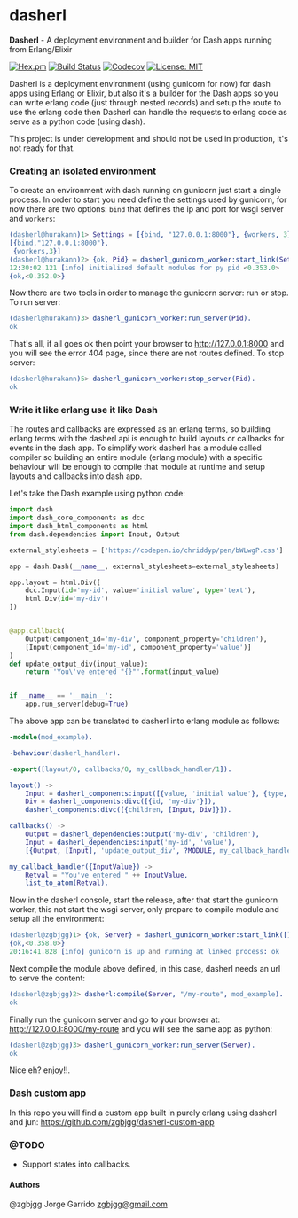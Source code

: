 # dasherl

**Dasherl** - A deployment environment and builder for Dash apps running from Erlang/Elixir

[![Hex.pm](https://img.shields.io/hexpm/v/dasherl.svg)](https://hex.pm/packages/dasherl)
[![Build Status](https://travis-ci.org/zgbjgg/dasherl.svg?branch=master)](https://travis-ci.org/zgbjgg/dasherl)
[![Codecov](https://img.shields.io/codecov/c/github/zgbjgg/dasherl.svg)](https://codecov.io/gh/zgbjgg/dasherl)
[![License: MIT](https://img.shields.io/github/license/zgbjgg/dasherl.svg)](https://raw.githubusercontent.com/zgbjgg/dasherl/master/LICENSE)

Dasherl is a deployment environment (using gunicorn for now) for dash apps using Erlang or Elixir, but also it's a builder for the Dash apps so you can write erlang code (just through nested records) and setup the route to use the erlang code then Dasherl can handle the requests to erlang code as serve as a python code (using dash).

This project is under development and should not be used in production, it's not ready for that.

### Creating an isolated environment

To create an environment with dash running on gunicorn just start a single process. In order to start you need define the settings used by gunicorn, for now there are two options: `bind` that defines the ip and port for wsgi server and `workers`:

```erlang
(dasherl@hurakann)1> Settings = [{bind, "127.0.0.1:8000"}, {workers, 3}]
[{bind,"127.0.0.1:8000"},
 {workers,3}]
(dasherl@hurakann)2> {ok, Pid} = dasherl_gunicorn_worker:start_link(Settings).
12:30:02.121 [info] initialized default modules for py pid <0.353.0>
{ok,<0.352.0>}
```

Now there are two tools in order to manage the gunicorn server: run or stop. To run server:

```erlang
(dasherl@hurakann)3> dasherl_gunicorn_worker:run_server(Pid).
ok
```

That's all, if all goes ok then point your browser to http://127.0.0.1:8000 and you will see the error 404 page, since there are not routes defined. To stop server:

```erlang
(dasherl@hurakann)5> dasherl_gunicorn_worker:stop_server(Pid).
ok
```

### Write it like erlang use it like Dash

The routes and callbacks are expressed as an erlang terms, so building erlang terms with the dasherl api is enough to build layouts or callbacks for events in the dash app. To simplify work dasherl has a module called compiler so building an entire module (erlang module) with a specific behaviour will be enough to compile that module at runtime and setup layouts and callbacks into dash app.

Let's take the Dash example using python code:

```python
import dash
import dash_core_components as dcc
import dash_html_components as html
from dash.dependencies import Input, Output

external_stylesheets = ['https://codepen.io/chriddyp/pen/bWLwgP.css']

app = dash.Dash(__name__, external_stylesheets=external_stylesheets)

app.layout = html.Div([
    dcc.Input(id='my-id', value='initial value', type='text'),
    html.Div(id='my-div')
])


@app.callback(
    Output(component_id='my-div', component_property='children'),
    [Input(component_id='my-id', component_property='value')]
)
def update_output_div(input_value):
    return 'You\'ve entered "{}"'.format(input_value)


if __name__ == '__main__':
    app.run_server(debug=True)
```

The above app can be translated to dasherl into erlang module as follows:

```erlang
-module(mod_example).

-behaviour(dasherl_handler).

-export([layout/0, callbacks/0, my_callback_handler/1]).

layout() ->
    Input = dasherl_components:input([{value, 'initial value'}, {type, 'text'}, {id, 'my-id'}]),
    Div = dasherl_components:divc([{id, 'my-div'}]),
    dasherl_components:divc([{children, [Input, Div]}]).

callbacks() ->
    Output = dasherl_dependencies:output('my-div', 'children'),
    Input = dasherl_dependencies:input('my-id', 'value'),
    [{Output, [Input], 'update_output_div', ?MODULE, my_callback_handler}].

my_callback_handler({InputValue}) ->
    Retval = "You've entered " ++ InputValue,
    list_to_atom(Retval).
```

Now in the dasherl console, start the release, after that start the gunicorn worker, this not start the wsgi server, only prepare to compile module and setup all the environment:

```erlang
(dasherl@zgbjgg)1> {ok, Server} = dasherl_gunicorn_worker:start_link([]).
{ok,<0.358.0>}
20:16:41.828 [info] gunicorn is up and running at linked process: ok
```

Next compile the module above defined, in this case, dasherl needs an url to serve the content:

```erlang
(dasherl@zgbjgg)2> dasherl:compile(Server, "/my-route", mod_example).
ok
```

Finally run the gunicorn server and go to your browser at: http://127.0.0.1:8000/my-route and you will see the same app as python:

```erlang
(dasherl@zgbjgg)3> dasherl_gunicorn_worker:run_server(Server).
ok
```

Nice eh? enjoy!!.

### Dash custom app

In this repo you will find a custom app built in purely erlang using dasherl and jun: https://github.com/zgbjgg/dasherl-custom-app

### @TODO

* Support states into callbacks.

#### Authors

@zgbjgg Jorge Garrido <zgbjgg@gmail.com>
